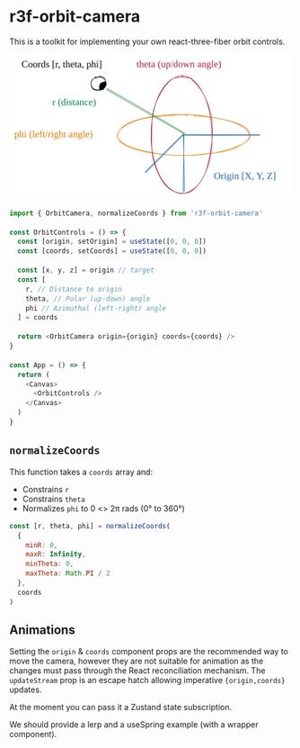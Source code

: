 # r3f-orbit-camera

This is a toolkit for implementing your own react-three-fiber orbit controls.

![A visual diagram of the camera state](./camera-state.svg)

```js
import { OrbitCamera, normalizeCoords } from 'r3f-orbit-camera'

const OrbitControls = () => {
  const [origin, setOrigin] = useState([0, 0, 0])
  const [coords, setCoords] = useState([0, 0, 0])

  const [x, y, z] = origin // target
  const [
    r, // Distance to origin
    theta, // Polar (up-down) angle
    phi // Azimuthal (left-right) angle
  ] = coords

  return <OrbitCamera origin={origin} coords={coords} />
}

const App = () => {
  return (
    <Canvas>
      <OrbitControls />
    </Canvas>
  )
}
```

## `normalizeCoords`

This function takes a `coords` array and:

- Constrains `r`
- Constrains `theta`
- Normalizes `phi` to 0 <> 2π rads (0° to 360°)

```js
const [r, theta, phi] = normalizeCoords(
  {
    minR: 0,
    maxR: Infinity,
    minTheta: 0,
    maxTheta: Math.PI / 2
  },
  coords
)
```

## Animations

Setting the `origin` & `coords` component props are the recommended way to move the camera, however they are not suitable for animation as the changes must pass through the React reconciliation mechanism. The `updateStream` prop is an escape hatch allowing imperative `{origin,coords}` updates.

At the moment you can pass it a Zustand state subscription. 

We should provide a lerp and a useSpring example (with a wrapper component).
